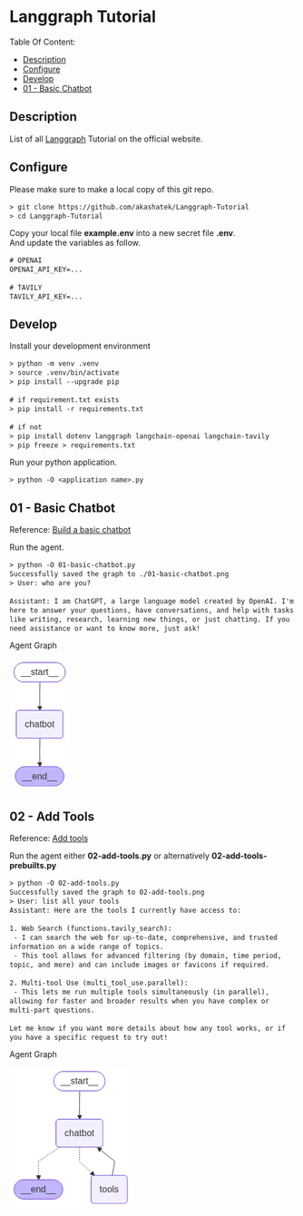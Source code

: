 # Langgraph Tutorial

Table Of Content:
* [Description](#Description)
* [Configure](#Configure)
* [Develop](#Develop)
* [01 - Basic Chatbot](#01-BasicChatbot)


<a id="Description"></a>
## Description
 
List of all [Langgraph](https://www.langchain.com/langgraph) Tutorial on the official website.

<a id="Confiure"></a>
## Configure

Please make sure to make a local copy of this git repo.
```
> git clone https://github.com/akashatek/Langgraph-Tutorial
> cd Langgraph-Tutorial
```

Copy your local file **example.env** into a new secret file **.env**.  
And update the variables as follow.
```
# OPENAI
OPENAI_API_KEY=...

# TAVILY
TAVILY_API_KEY=...
```

<a id="Develop"></a>
## Develop

Install your development environment
```
> python -m venv .venv
> source .venv/bin/activate
> pip install --upgrade pip

# if requirement.txt exists
> pip install -r requirements.txt

# if not
> pip install dotenv langgraph langchain-openai langchain-tavily
> pip freeze > requirements.txt
```

Run your python application.
```
> python -O <application name>.py
``` 

<a id="01-BasicChatbot"></a>
## 01 - Basic Chatbot

Reference: [Build a basic chatbot](https://langchain-ai.github.io/langgraph/tutorials/get-started/1-build-basic-chatbot/)

Run the agent.
```
> python -O 01-basic-chatbot.py
Successfully saved the graph to ./01-basic-chatbot.png
> User: who are you?

Assistant: I am ChatGPT, a large language model created by OpenAI. I'm here to answer your questions, have conversations, and help with tasks like writing, research, learning new things, or just chatting. If you need assistance or want to know more, just ask!
```
Agent Graph

![01-basic-chatbot.png](./01-basic-chatbot.png)

<a id="02-AddTools"></a>
## 02 - Add Tools

Reference: [Add tools](https://langchain-ai.github.io/langgraph/tutorials/get-started/2-add-tools/)

Run the agent either **02-add-tools.py** or alternatively **02-add-tools-prebuilts.py**
```
> python -O 02-add-tools.py
Successfully saved the graph to 02-add-tools.png
> User: list all your tools
Assistant: Here are the tools I currently have access to:

1. Web Search (functions.tavily_search):  
 - I can search the web for up-to-date, comprehensive, and trusted information on a wide range of topics.  
 - This tool allows for advanced filtering (by domain, time period, topic, and more) and can include images or favicons if required.

2. Multi-tool Use (multi_tool_use.parallel):  
 - This lets me run multiple tools simultaneously (in parallel), allowing for faster and broader results when you have complex or multi-part questions.

Let me know if you want more details about how any tool works, or if you have a specific request to try out!
```

Agent Graph

![02-add-tools.png](./02-add-tools.png)